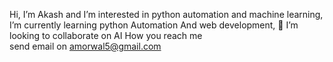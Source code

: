 Hi, I’m Akash and I’m interested in python automation and machine learning,
I’m currently learning python Automation And web development,
💞️ I’m looking to collaborate on AI
How you reach me  
send email on amorwal5@gmail.com

<!---
akashm936/akashm936 is a ✨ special ✨ repository because its `README.md` (this file) appears on your GitHub profile.
You can click the Preview link to take a look at your changes.
--->
